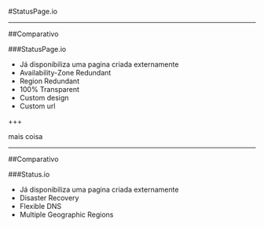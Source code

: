 #StatusPage.io

---

##Comparativo

###StatusPage.io

* Já disponibiliza uma pagina criada externamente
* Availability-Zone Redundant
* Region Redundant
* 100% Transparent
* Custom design
* Custom url

+++

mais coisa

---
##Comparativo

###Status.io

* Já disponibiliza uma pagina criada externamente
* Disaster Recovery
* Flexible DNS
* Multiple Geographic Regions